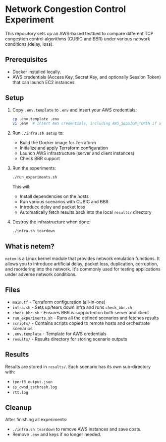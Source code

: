 # Network Congestion Control Experiment

This repository sets up an AWS-based testbed to compare different TCP congestion control algorithms (CUBIC and BBR) under various network conditions (delay, loss).

## Prerequisites

- Docker installed locally.
- AWS credentials (Access Key, Secret Key, and optionally Session Token) that can launch EC2 instances.

## Setup

1. Copy `.env.template` to `.env` and insert your AWS credentials:
   ```bash
   cp .env.template .env
   vi .env  # Insert AWS credentials, including AWS_SESSION_TOKEN if using temporary credentials
   ```

2. Run `./infra.sh setup` to:
   - Build the Docker image for Terraform
   - Initialize and apply Terraform configuration
   - Launch AWS infrastructure (server and client instances)
   - Check BBR support

3. Run the experiments:
   ```bash
   ./run_experiments.sh
   ```
   
   This will:
   - Install dependencies on the hosts
   - Run various scenarios with CUBIC and BBR
   - Introduce delay and packet loss
   - Automatically fetch results back into the local `results/` directory

4. Destroy the infrastructure when done:
   ```bash
   ./infra.sh teardown
   ```

## What is netem?

`netem` is a Linux kernel module that provides network emulation functions. It allows you to introduce artificial delay, packet loss, duplication, corruption, and reordering into the network. It's commonly used for testing applications under adverse network conditions.

## Files

- `main.tf` - Terraform configuration (all-in-one)
- `infra.sh` - Sets up/tears down infra and runs `check_bbr.sh`
- `check_bbr.sh` - Ensures BBR is supported on both server and client
- `run_experiments.sh` - Runs all the defined scenarios and fetches results
- `scripts/` - Contains scripts copied to remote hosts and orchestrate scenarios
- `.env.template` - Template for AWS credentials
- `results/` - Results directory for storing scenario outputs

## Results

Results are stored in `results/`. Each scenario has its own sub-directory with:
- `iperf3_output.json`
- `ss_cwnd_ssthresh.log`
- `rtt.log`

## Cleanup

After finishing all experiments:
- `./infra.sh teardown` to remove AWS instances and save costs.
- Remove `.env` and keys if no longer needed.
